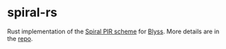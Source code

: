 # spiral-rs

Rust implementation of the [Spiral PIR scheme](https://eprint.iacr.org/2022/368) for [Blyss](https://blyss.dev). More details are in the [repo](https://github.com/blyssprivacy/sdk).